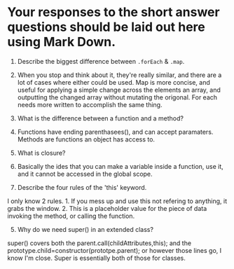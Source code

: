 # Your responses to the short answer questions should be laid out here using Mark Down.

1. Describe the biggest difference between `.forEach` & `.map`.

1. When you stop and think about it, they're really similar, and there are a lot of cases
where either could be used. Map is more concise, and useful for applying a simple
change across the elements an array, and outputting the changed array without mutating
the origonal. For each needs more written to accomplish the same thing.

2. What is the difference between a function and a method?

2. Functions have ending parenthasees(), and can accept paramaters. 
Methods are functions an object has access to.

3. What is closure?

3. Basically the ides that you can make a variable inside a function, 
use it, and it cannot be accessed in the global scope.

4. Describe the four rules of the 'this' keyword.

I only know 2 rules. 1. If you mess up and use this not refering to anything, it grabs the window. 
2. This is a placeholder value for the piece of data invoking the method, or calling the function.

5. Why do we need super() in an extended class?

super() covers both the parent.call(childAttributes,this); and the prototype.child=constructor(prototpe.parent);
 or however those lines go, I know I'm close. Super is essentially both of those for classes.